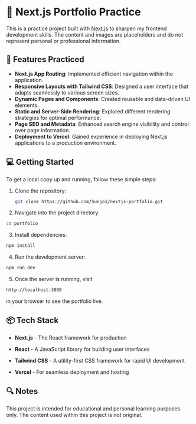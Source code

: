 # 🧪 Next.js Portfolio Practice

This is a practice project built with [Next.js](https://nextjs.org/) to sharpen my frontend development skills. The content and images are placeholders and do not represent personal or professional information.

## 🚀 Features Practiced

- **Next.js App Routing**: Implemented efficient navigation within the application.
- **Responsive Layouts with Tailwind CSS**: Designed a user interface that adapts seamlessly to various screen sizes.
- **Dynamic Pages and Components**: Created reusable and data-driven UI elements.
- **Static and Server-Side Rendering**: Explored different rendering strategies for optimal performance.
- **Page SEO and Metadata**: Enhanced search engine visibility and control over page information.
- **Deployment to Vercel**: Gained experience in deploying Next.js applications to a production environment.

## 💻 Getting Started

To get a local copy up and running, follow these simple steps:

1. Clone the repository:
   ```bash
   git clone https://github.com/Sunjo1/nextjs-portfolio.git

 2. Navigate into the project directory:

   ```bash 
cd portfolio
```
3. Install dependencies:

```bash
npm install
```
4. Run the development server:

```bash
npm run dev
```
5. Once the server is running, visit
```bash 
http://localhost:3000
```
in your browser to see the portfolio live.

## 📦 Tech Stack
- **Next.js** - The React framework for production

- **React** - A JavaScript library for building user interfaces

- **Tailwind CSS** - A utility-first CSS framework for rapid UI development

- **Vercel** - For seamless deployment and hosting

## 🔍 Notes
This project is intended for educational and personal learning purposes only. The content used within this project is not original.